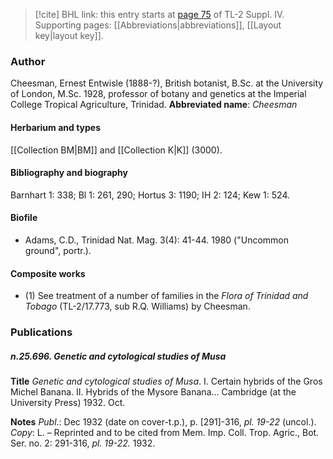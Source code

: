 > [!cite] BHL link: this entry starts at [page 75](https://www.biodiversitylibrary.org/page/33265752) of TL-2 Suppl. IV.
> Supporting pages: [[Abbreviations|abbreviations]], [[Layout key|layout key]].

### Author

Cheesman, Ernest Entwisle (1888-?), British botanist, B.Sc. at the University of London, M.Sc. 1928, professor of botany and genetics at the Imperial College Tropical Agriculture, Trinidad. 
**Abbreviated name**: *Cheesman*

#### Herbarium and types

[[Collection BM|BM]] and [[Collection K|K]] (3000).

#### Bibliography and biography

Barnhart 1: 338; Bl 1: 261, 290; Hortus 3: 1190; IH 2: 124; Kew 1: 524.

#### Biofile

- Adams, C.D., Trinidad Nat. Mag. 3(4): 41-44. 1980 ("Uncommon ground", portr.).

#### Composite works

- (1) See treatment of a number of families in the *Flora of Trinidad and Tobago* (TL-2/17.773, sub R.Q. Williams) by Cheesman.

### Publications

##### n.25.696. Genetic and cytological studies of Musa

**Title**
*Genetic and cytological studies of Musa*. I. Certain hybrids of the Gros Michel Banana. II. Hybrids of the Mysore Banana... Cambridge (at the University Press) 1932. Oct.

**Notes**
*Publ*.: Dec 1932 (date on cover-t.p.), p. \[291\]-316, *pl. 19-22* (uncol.). *Copy*: L. – Reprinted and to be cited from Mem. Imp. Coll. Trop. Agric., Bot. Ser. no. 2: 291-316, *pl. 19-22.* 1932.

